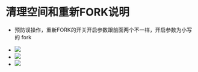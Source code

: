 # 清理空间和重新FORK说明

- 预防误操作，重新FORK的开关开启参数跟前面两个不一样，开启参数为小写的 fork

- <img src="https://github.com/danshui-git/shuoming/blob/master/doc/forkde1.png" />
- <img src="https://github.com/danshui-git/shuoming/blob/master/doc/forkde2.png" />
- <img src="https://github.com/danshui-git/shuoming/blob/master/doc/forkde3.png" />
